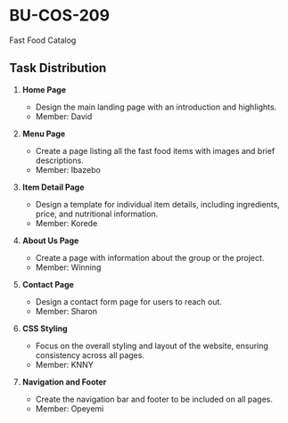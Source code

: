 # BU-COS-209

Fast Food Catalog

## Task Distribution

1. **Home Page**
   - Design the main landing page with an introduction and highlights.
   - Member: David

2. **Menu Page**
   - Create a page listing all the fast food items with images and brief descriptions.
   - Member: Ibazebo

3. **Item Detail Page**
   - Design a template for individual item details, including ingredients, price, and nutritional information.
   - Member: Korede

4. **About Us Page**
   - Create a page with information about the group or the project.
   - Member: Winning

5. **Contact Page**
   - Design a contact form page for users to reach out.
   - Member: Sharon

6. **CSS Styling**
   - Focus on the overall styling and layout of the website, ensuring consistency across all pages.
   - Member: KNNY

7. **Navigation and Footer**
   - Create the navigation bar and footer to be included on all pages.
   - Member: Opeyemi
